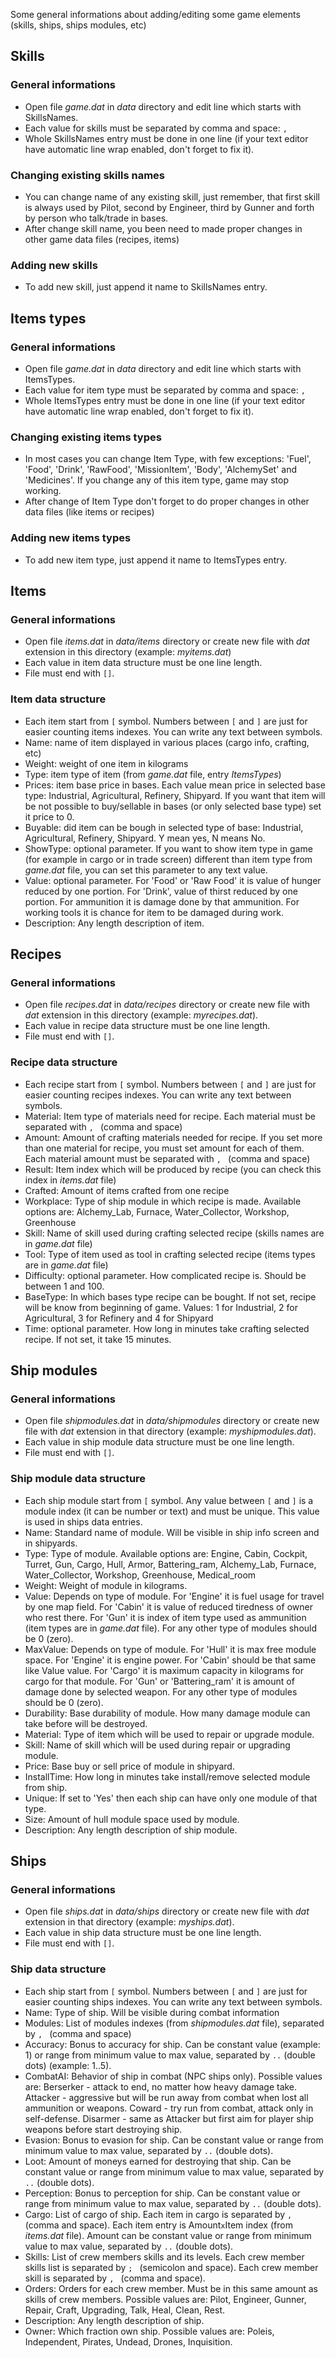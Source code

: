 Some general informations about adding/editing some game elements (skills,
ships, ships modules, etc)

## Skills

### General informations
- Open file *game.dat* in *data* directory and edit line which starts with
  SkillsNames.
- Each value for skills must be separated by comma and space: `, `
- Whole SkillsNames entry must be done in one line (if your text editor have
  automatic line wrap enabled, don't forget to fix it).

### Changing existing skills names
- You can change name of any existing skill, just remember, that first skill is
  always used by Pilot, second by Engineer, third by Gunner and forth by person
  who talk/trade in bases.
- After change skill name, you been need to made proper changes in other game
  data files (recipes, items)

### Adding new skills
- To add new skill, just append it name to SkillsNames entry.

## Items types

### General informations
- Open file *game.dat* in *data* directory and edit line which starts with
  ItemsTypes.
- Each value for item type must be separated by comma and space: `, `
- Whole ItemsTypes entry must be done in one line (if your text editor have
  automatic line wrap enabled, don't forget to fix it).

### Changing existing items types
- In most cases you can change Item Type, with few exceptions: 'Fuel', 'Food',
  'Drink', 'RawFood', 'MissionItem', 'Body', 'AlchemySet' and 'Medicines'. If 
  you change any of this item type, game may stop working.
- After change of Item Type don't forget to do proper changes in other data
  files (like items or recipes)

### Adding new items types
- To add new item type, just append it name to ItemsTypes entry.

## Items

### General informations
- Open file *items.dat* in *data/items* directory or create new file with *dat*
  extension in this directory (example: *myitems.dat*)
- Each value in item data structure must be one line length.
- File must end with `[]`.

### Item data structure
- Each item start from `[` symbol. Numbers between `[` and `]` are just for 
  easier counting items indexes. You can write any text between symbols.
- Name: name of item displayed in various places (cargo info, crafting, etc)
- Weight: weight of one item in kilograms
- Type: item type of item (from *game.dat* file, entry *ItemsTypes*)
- Prices: item base price in bases. Each value mean price in selected base
  type: Industrial, Agricultural, Refinery, Shipyard. If you want that item
  will be not possible to buy/sellable in bases (or only selected base type) 
  set it price to 0.
- Buyable: did item can be bough in selected type of base: Industrial,
  Agricultural, Refinery, Shipyard. Y mean yes, N means No.
- ShowType: optional parameter. If you want to show item type in game (for
  example in cargo or in trade screen) different than item type from *game.dat*
  file, you can set this parameter to any text value.
- Value: optional parameter. For 'Food' or 'Raw Food' it is value of hunger 
  reduced by one portion. For 'Drink', value of thirst reduced by one portion.
  For ammunition it is damage done by that ammunition. For working tools it is
  chance for item to be damaged during work.
- Description: Any length description of item.

## Recipes

### General informations
- Open file *recipes.dat* in *data/recipes* directory or create new file with
  *dat* extension in this directory (example: *myrecipes.dat*).
- Each value in recipe data structure must be one line length.
- File must end with `[]`.

### Recipe data structure
- Each recipe start from `[` symbol. Numbers between `[` and `]` are just for 
  easier counting recipes indexes. You can write any text between symbols.
- Material: Item type of materials need for recipe. Each material must be
  separated with `, ` (comma and space)
- Amount: Amount of crafting materials needed for recipe. If you set more than
  one material for recipe, you must set amount for each of them. Each material
  amount must be separated with `, ` (comma and space)
- Result: Item index which will be produced by recipe (you can check this index
  in *items.dat* file)
- Crafted: Amount of items crafted from one recipe
- Workplace: Type of ship module in which recipe is made. Available options
  are: Alchemy\_Lab, Furnace, Water\_Collector, Workshop, Greenhouse
- Skill: Name of skill used during crafting selected recipe (skills names are
  in *game.dat* file)
- Tool: Type of item used as tool in crafting selected recipe (items types are
  in *game.dat* file)
- Difficulty: optional parameter. How complicated recipe is. Should be between 
  1 and 100.
- BaseType: In which bases type recipe can be bought. If not set, recipe will be
  know from beginning of game. Values: 1 for Industrial, 2 for Agricultural, 3
  for Refinery and 4 for Shipyard
- Time: optional parameter. How long in minutes take crafting selected recipe.
  If not set, it take 15 minutes.

## Ship modules

### General informations
- Open file *shipmodules.dat* in *data/shipmodules* directory or create new
  file with *dat* extension in that directory (example: *myshipmodules.dat*).
- Each value in ship module data structure must be one line length.
- File must end with `[]`.

### Ship module data structure
- Each ship module start from `[` symbol. Any value between `[` and `]` is a
  module index (it can be number or text) and must be unique. This value is
  used in ships data entries.
- Name: Standard name of module. Will be visible in ship info screen and in
  shipyards.
- Type: Type of module. Available options are: Engine, Cabin, Cockpit, Turret,
  Gun, Cargo, Hull, Armor, Battering\_ram, Alchemy\_Lab, Furnace,
  Water\_Collector, Workshop, Greenhouse, Medical\_room
- Weight: Weight of module in kilograms.
- Value: Depends on type of module. For 'Engine' it is fuel usage for travel by
  one map field. For 'Cabin' it is value of reduced tiredness of owner who rest
  there. For 'Gun' it is index of item type used as ammunition (item types are
  in *game.dat* file). For any other type of modules should be 0 (zero).
- MaxValue: Depends on type of module. For 'Hull' it is max free module space.
  For 'Engine' it is engine power. For 'Cabin' should be that same like Value
  value. For 'Cargo' it is maximum capacity in kilograms for cargo for that
  module. For 'Gun' or 'Battering\_ram' it is amount of damage done by selected
  weapon. For any other type of modules should be 0 (zero).
- Durability: Base durability of module. How many damage module can take before
  will be destroyed.
- Material: Type of item which will be used to repair or upgrade module.
- Skill: Name of skill which will be used during repair or upgrading module.
- Price: Base buy or sell price of module in shipyard.
- InstallTime: How long in minutes take install/remove selected module from
  ship.
- Unique: If set to 'Yes' then each ship can have only one module of that type.
- Size: Amount of hull module space used by module.
- Description: Any length description of ship module.

## Ships

### General informations
- Open file *ships.dat* in *data/ships* directory or create new file with *dat*
  extension in that directory (example: *myships.dat*).
- Each value in ship data structure must be one line length.
- File must end with `[]`.

### Ship data structure
- Each ship start from `[` symbol. Numbers between `[` and `]` are just for 
  easier counting ships indexes. You can write any text between symbols.
- Name: Type of ship. Will be visible during combat information
- Modules: List of modules indexes (from *shipmodules.dat* file), separated by
  `, ` (comma and space)
- Accuracy: Bonus to accuracy for ship. Can be constant value (example: 1) or 
  range from minimum value to max value, separated by `..` (double dots)
  (example: 1..5).
- CombatAI: Behavior of ship in combat (NPC ships only). Possible values are:
  Berserker - attack to end, no matter how heavy damage take.
  Attacker - aggressive but will be run away from combat when lost all
  ammunition or weapons.
  Coward - try run from combat, attack only in self-defense.
  Disarmer - same as Attacker but first aim for player ship weapons before
  start destroying ship.
- Evasion: Bonus to evasion for ship. Can be constant value or range from 
  minimum value to max value, separated by `..` (double dots).
- Loot: Amount of moneys earned for destroying that ship. Can be constant value
  or range from minimum value to max value, separated by `..` (double dots).
- Perception: Bonus to perception for ship. Can be constant value or range 
  from minimum value to max value, separated by `..` (double dots).
- Cargo: List of cargo of ship. Each item in cargo is separated by `, ` (comma
  and space). Each item entry is Amount`x`Item index (from *items.dat* file).
  Amount can be constant value or range from minimum value to max value, 
  separated by `..` (double dots).
- Skills: List of crew members skills and its levels. Each crew member skills
  list is separated by `; ` (semicolon and space). Each crew member skill is
  separated by `, ` (comma and space).
- Orders: Orders for each crew member. Must be in this same amount as skills of
  crew members. Possible values are: Pilot, Engineer, Gunner, Repair, Craft,
  Upgrading, Talk, Heal, Clean, Rest.
- Description: Any length description of ship.
- Owner: Which fraction own ship. Possible values are: Poleis, Independent,
  Pirates, Undead, Drones, Inquisition.

